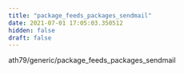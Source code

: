 ```yaml
---
title: "package_feeds_packages_sendmail"
date: 2021-07-01 17:05:03.350512
hidden: false
draft: false
---
```


ath79/generic/package_feeds_packages_sendmail

